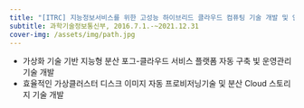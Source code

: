 ```yaml
---
title: "[ITRC] 지능정보서비스를 위한 고성능 하이브리드 클라우드 컴퓨팅 기술 개발 및 인력양성"
subtitle: 과학기술정보통신부, 2016.7.1.-~2021.12.31
cover-img: /assets/img/path.jpg
---
```

- 가상화 기술 기반 지능형 분산 포그-클라우드 서비스 플랫폼 자동 구축 빛 운영관리 기술 개발
- 효율적인 가상클러스터 디스크 이미지 자동 프로비저닝기술 및 분산 Cloud 스토리지 기술 개발

<!--
layout: post
title: "[ITRC]지능정보서비스를 위한 고성능 하이브리드 클라우드 컴퓨팅 기술 개발 및 인력양성"
subtitle: 과학기술정보통신부, 2016.7.1.-~2021.12.31
gh-repo: seokho-son/seokho-son.github.io
gh-badge: [star, fork, follow]
cover-img: /assets/img/path.jpg
tags: [Cloud-Barista, CB-Tumblebug, Multi-cloud, seokho son, open source]
comments: true
-->

